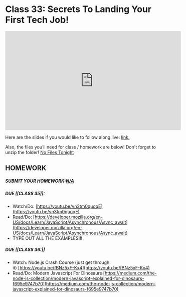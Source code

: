# Class 33: Secrets To Landing Your First Tech Job!

<iframe width="560" height="316" src="https://www.youtube.com/embed/lIE1LFz4LJM" title="Why You Are Not Getting Interviews! Secrets To Landing Your First Tech Job (Class 33) - #100Devs" frameborder="0" allow="accelerometer; autoplay; clipboard-write; encrypted-media; gyroscope; picture-in-picture" allowfullscreen></iframe>

Here are the slides if you would like to follow along live: [link.](https://slides.com/leonnoel/100devs2-interview-prep)

Also, the files you’ll need for class / homework are below! Don't forget to unzip the folder! [No Files Tonight](https://100devsfollowalong.netlify.app/classes/class-33.html)

## HOMEWORK

##### SUBMIT YOUR HOMEWORK:[N/A](https://100devsfollowalong.netlify.app/classes/class-33.html)

##### DUE [[CLASS 35]]:

-   Watch/Do: [https://youtu.be/vn3tm0quoqE](https://youtu.be/vn3tm0quoqE)
-   Read/Do: [https://developer.mozilla.org/en-US/docs/Learn/JavaScript/Asynchronous/Async_await](https://developer.mozilla.org/en-US/docs/Learn/JavaScript/Asynchronous/Async_await)
-   TYPE OUT ALL THE EXAMPLES!!!

##### DUE [[CLASS 36:]]

-   Watch: Node.js Crash Course (just get through it) [https://youtu.be/fBNz5xF-Kx4](https://youtu.be/fBNz5xF-Kx4)
-   Read/Do: Modern Javascript For Dinosaurs [https://medium.com/the-node-js-collection/modern-javascript-explained-for-dinosaurs-f695e9747b70](https://medium.com/the-node-js-collection/modern-javascript-explained-for-dinosaurs-f695e9747b70)